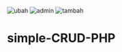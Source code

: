 ![ubah](https://user-images.githubusercontent.com/42567590/129912220-da60c569-8d58-4231-93c2-0c670e069ad9.PNG)
![admin](https://user-images.githubusercontent.com/42567590/129912231-318ec093-ff00-4ffb-a8a8-e1ffd53289b7.PNG)
![tambah](https://user-images.githubusercontent.com/42567590/129912233-3b9d3cd8-9cd1-4f78-8c8a-65046073adbe.PNG)
# simple-CRUD-PHP
